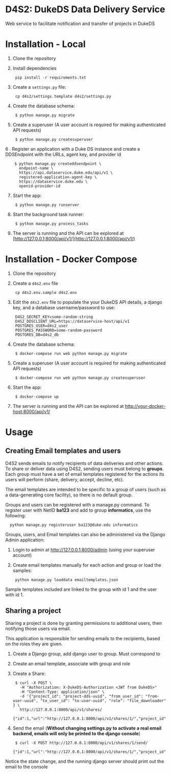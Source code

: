 D4S2: DukeDS Data Delivery Service
==================================

Web service to facilitate notification and transfer of projects in DukeDS

Installation - Local
====================

1. Clone the repository
2. Install dependencies

        pip install -r requirements.txt

3. Create a `settings.py` file:

        cp d4s2/settings.template d4s2/settings.py

4. Create the database schema:

        $ python manage.py migrate

5. Create a superuser (A user account is required for making authenticated API requests)

        $ python manage.py createsuperuser

6 . Register an application with a Duke DS instance and create a DDSEndpoint with the URLs, agent key, and provider id

        $ python manage.py createddsendpoint \
          endpoint-name \
          https://api.dataservice.duke.edu/api/v1 \
          registered-application-agent-key \
          https://dataservice.duke.edu \
          openid-provider-id

7. Start the app:

        $ python manage.py runserver

8. Start the background task runner:

        $ python manage.py process_tasks

9. The server is running and the API can be explored at [http://127.0.0.1:8000/api/v1/](http://127.0.0.1:8000/api/v1/)


Installation - Docker Compose
=============================

1. Clone the repository
2. Create a `d4s2.env` file

        cp d4s2.env.sample d4s2.env

3. Edit the `d4s2.env` file to populate the your DukeDS API details, a django key, and a database username/password to use:

        D4S2_SECRET_KEY=some-random-string
        D4S2_DDSCLIENT_URL=https://dataservice-host/api/v1
        POSTGRES_USER=d4s2_user
        POSTGRES_PASSWORD=some-random-password
        POSTGRES_DB=d4s2_db

4. Create the database schema:

        $ docker-compose run web python manage.py migrate

5. Create a superuser (A user account is required for making authenticated API requests)

        $ docker-compose run web python manage.py createsuperuser

6. Start the app:

        $ docker-compose up

7. The server is running and the API can be explored at  [http://your-docker-host:8000/api/v1/](http://your-docker-host:8000/api/v1/)

Usage
=====

## Creating Email templates and users

D4S2 sends emails to notify recipients of data deliveries and other actions. To share or deliver data using D4S2, sending users must belong to **groups**. Each group must have a set of email templates registered for the actions its users will perform (share, delivery, accept, decline, etc).

The email templates are intended to be specific to a group of users (such as a data-generating core facility), so there is no default group.

Groups and users can be registered with a manage.py command. To register user with NetID **ba123** and add to group **informatics**, use the following:

      python manage.py registeruser ba123@duke.edu informatics

Groups, users, and Email templates can also be administered via the Django Admin application:

1. Login to admin at http://127.0.0.1:8000/admin (using your superuser account)
2. Create email templates manually for each action and group or load the samples:

        python manage.py loaddata emailtemplates.json

Sample templates included are linked to the group with id 1 and the user with id 1.

## Sharing a project

Sharing a project is done by granting permissions to additional users, then notifying those users via email.

This application is responsible for sending emails to the recipients, based on the roles they are given.

1. Create a Django group, add django user to group. Must correspond to
2. Create an email template, associate with group and role
3. Create a Share:

        $ curl -X POST \
          -H "Authorization: X-DukeDS-Authorization <JWT from DukeDS>"
          -H "Content-Type: application/json" \
          -d '{"project_id": "project-dds-uuid", "from_user_id": "from-user-uuid", "to_user_id": "to-user-uuid", "role": "file_downloader" } \
          http://127.0.0.1:8000/api/v1/shares/
          {"id":1,"url":"http://127.0.0.1:8000/api/v1/shares/1/","project_id":"xxxx","from_user_id":"xxxx","to_user_id":"xxxx","state":0}

2. Send the email (**Without changing settings.py to activate a real email backend, emails will only be printed to the django console**)

        $ curl -X POST http://127.0.0.1:8000/api/v1/shares/1/send/
            {"id":1,"url":"http://127.0.0.1:8000/api/v1/shares/1/","project_id":"xxxx","from_user_id":"xxxx","to_user_id":"xxxx","state":1}

Notice the state change, and the running django server should print out the email to the console
